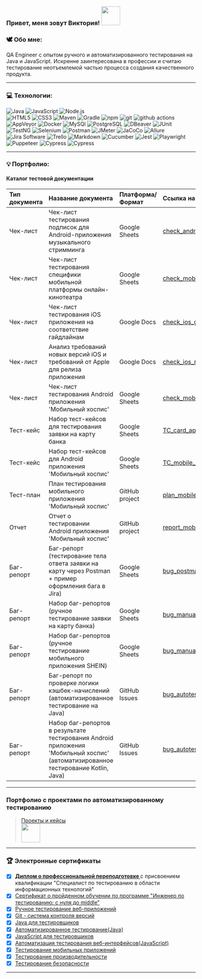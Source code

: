 ### Привет, меня зовут Виктория! <img src="https://media.giphy.com/media/mGcNjsfWAjY5AEZNw6/giphy.gif" width="50">



### 🕊 Обо мне:

QA Engineer с опытом ручного и автоматизированного тестирования на Java и JavaScript.
Искренне заинтересована в профессии и считаю тестирование неотъемлемой частью процесса создания качественного продукта.

---

### 💻 Технологии:
 <img alt="Java" src="https://img.shields.io/badge/Java-white?style=for-the-badge&logo=&logoColor=000000"/> <img alt="JavaScript" src="https://img.shields.io/badge/JavaScript-%23323330.svg?style=for-the-badge&logo=javascript&logoColor=23F7DF1E"/> <img alt="Node.js" src="https://img.shields.io/badge/Node.js-F5F5DC?style=for-the-badge&logo=nodedotjs&logoColor=339933"/>   
 <img alt="HTML5" src="https://img.shields.io/badge/-HTML5-E34F26?style=for-the-badge&logo=html5&logoColor=white"/>
 <img alt="CSS3" src="https://img.shields.io/badge/-CSS3-1572B6?style=for-the-badge&logo=#1572B6&logoColor=white"/>
 <img alt="Maven" src="https://img.shields.io/badge/-Maven-C71A36?style=for-the-badge&logo=apachemaven&logoColor=white"/>
 <img alt="Gradle" src="https://img.shields.io/badge/-Gradle-02303A?style=for-the-badge&logo=gradle&logoColor=white"/> 
 <img alt="npm" src="https://img.shields.io/badge/-npm-CB3837?style=for-the-badge&logo=npm&logoColor=white"/> 
 <img alt="git" src="https://img.shields.io/badge/-Git-F05032?style=for-the-badge&logo=git&logoColor=white" /> 
 <img alt="github actions" src="https://img.shields.io/badge/-Github_Actions-191970?style=for-the-badge&logo=github-actions&logoColor=white" />
 <img alt="AppVeyor" src="https://img.shields.io/badge/-AppVeyor-00B3E0?style=for-the-badge&logo=appveyor&logoColor=white"/>
 <img alt="Docker" src="https://img.shields.io/badge/-Docker-003153?style=for-the-badge&logo=docker&logoColor=white" />
 <img alt="MySQl" src="https://img.shields.io/badge/-MySQl-4479A1?style=for-the-badge&logo=mysql&logoColor=white"/>
 <img alt="PostgreSQL" src="https://img.shields.io/badge/-PostgreSQL-483D8B?style=for-the-badge&logo=mysql&logoColor=white"/>
 <img alt="DBeaver" src="https://img.shields.io/badge/-DBeaver-382923?style=for-the-badge&logo=dbeaver&logoColor=white"/>
 <img alt="JUnit" src="https://img.shields.io/badge/-JUnit-25A162?style=for-the-badge&logo=junit5&logoColor=white"/>
 <img alt="TestNG" src="https://img.shields.io/badge/-TestNG-36B6E5?style=for-the-badge&logo=&logoColor=white"/>
 <img alt="Selenium" src="https://img.shields.io/badge/-Selenium-43B02A?style=for-the-badge&logo=selenium&logoColor=white"/>
 <img alt="Postman" src="https://img.shields.io/badge/-Postman-FF6C37?style=for-the-badge&logo=postman&logoColor=white"/>
 <img alt="JMeter" src="https://img.shields.io/badge/-JMeter-D22128?style=for-the-badge&logo=apachejmeter&logoColor=white"/>
 <img alt="JaCoCo" src="https://img.shields.io/badge/-JaCoCo-FFEFD5?style=for-the-badge&logo=&logoColor=white"/>
 <img alt="Allure" src="https://img.shields.io/badge/-Allure-008000?style=for-the-badge&logo=&logoColor=white"/>
 <img alt="Jira Software" src="https://img.shields.io/badge/-Jira Software-0052CC?style=for-the-badge&logo=jirasoftware&logoColor=white"/>
 <img alt="Trello" src="https://img.shields.io/badge/-Trello-0052CC?style=for-the-badge&logo=trello&logoColor=white"/>
 <img alt="Markdown" src="https://img.shields.io/badge/-Markdown-%23323330.svg?style=for-the-badge&logo=markdown&logoColor=white"/>
 <img alt="Cucumber" src="https://img.shields.io/badge/-Cucumber-006400?style=for-the-badge&logo=cucumber&logoColor=white"/>
 <img alt="Jest" src="https://img.shields.io/badge/-Jest-white?style=for-the-badge&logo=jest&logoColor=C21325"/>
 <img alt="Playwright" src="https://img.shields.io/badge/-Playwright-228B22?style=for-the-badge&logo=playwright&logoColor=white"/>
 <img alt="Puppeteer" src="https://img.shields.io/badge/-Puppeteer-008080?style=for-the-badge&logo=puppeteer&logoColor=white"/>
 <img alt="Cypress" src="https://img.shields.io/badge/-Cypress-20B2AA?style=for-the-badge&logo=cypress&logoColor=white"/> 
 <img alt="Cypress" src="https://img.shields.io/badge/-Espresso-4a2828?style=for-the-badge&logo=espresso&logoColor=white"/> 
 
-----

### 💡 Портфолио:
#### Каталог тестовой документации
| Тип документа | Название документа | Платформа/Формат | Ссылка на документ |
| :--- | :--- | :--- | :--- |
| Чек-лист | Чек-лист тестирования подписок для Android-приложения музыкального стримминга  | Google Sheets | [check_android_subscriptions](https://docs.google.com/spreadsheets/d/1qp6lUAWIDumtJjg3-UjTgJKUZvqEALFBf7NlnmzyRLU/edit?usp=sharing) |  
| Чек-лист | Чек-лист тестирования специфики мобильной платформы онлайн-кинотеатра  | Google Sheets | [check_mobile_platform](https://docs.google.com/spreadsheets/d/1jUsRCSuDD-bddZ8W7vKnCS9Aa5ehKMSQNCgmH8bYF_0/edit?gid=0#gid=0) |
| Чек-лист | Чек-лист тестирования iOS приложения на соответствие гайдлайнам | Google Docs | [check_ios_guidelines_compliance](https://docs.google.com/document/d/1hab2Mpg05GTxN0ElC_dQ1j2-NTe1Mbzz1FEbx4wvZkY/edit?usp=sharing) |
| Чек-лист | Анализ требований новых версий iOS и требований от Apple для релиза приложения| Google Docs | [check_ios_release_requirements](https://docs.google.com/document/d/13M_9gLpktZxQncqLr9vxBcuZ-Zgv_D0TrG0fAT4G2Ds/edit?usp=sharing)
| Чек-лист | Чек-лист тестирования Android приложения 'Мобильный хоспис' | Google Sheets | [check_mobile_hospice](https://docs.google.com/spreadsheets/d/1iII4p8muD-69jekxH5s5OtSX6J9aN20W45XdGad-X7o/edit?usp=sharing) |
| Тест-кейс | Набор тест-кейсов для тестирования заявки на карту банка | Google Sheets | [TC_card_application_form](https://docs.google.com/spreadsheets/d/1Aa5c60CpWZt4L8q2QPFEieyUnvb8q1eeJB1rj603htg/edit?usp=sharing) | 
| Тест-кейс | Набор тест-кейсов для Android приложения 'Мобильный хоспис' | Google Sheets | [TC_mobile_hospice](https://docs.google.com/spreadsheets/d/1nZMr1NwqUDwaWBXnzMckLwkURjm-XGkwAdBmD1xuS8Y/edit?usp=sharing) |
| Тест-план | План тестирования мобильного приложения 'Мобильный хоспис' | GitHub project | [plan_mobile_hospice](https://github.com/RytoryQA/Diploma/blob/main/report/Plan.md) |
| Отчет |  Отчет о тестировании Android приложения 'Мобильный хоспис' | GitHub project | [report_mobile_hospice](https://github.com/RytoryQA/Diploma/blob/main/report/Result.md) |
| Баг-репорт | Баг-репорт (тестирование тела ответа заявки на карту через Postman + пример оформления бага в Jira) | Google Sheets | [bug_postman_card_application_form](https://docs.google.com/spreadsheets/d/1z5AH3smMpy3OhlYaEh42hTk73vnPixjI/edit?usp=sharing&ouid=105213631904553486289&rtpof=true&sd=true) |
| Баг-репорт | Набор баг-репортов (ручное тестирование заявки на карту банка) | Google Sheets | [bug_manualtest_card_application_form](https://docs.google.com/spreadsheets/d/1Dhu0Xe6NqpPVI65ngBdF730ZqxDsrNXnyyKqqgYb7Lw/edit?usp=sharing) |
| Баг-репорт | Набор баг-репортов (ручное тестирование мобильного приложения SHEIN) | Google Sheets | [bug_manualtest_SHEIN](https://docs.google.com/spreadsheets/d/1z34Fb2RK0YTg8ixZJMGIlUy00MGhvXzKPlR_u6LIbb0/edit?usp=sharing) |
| Баг-репорт | Баг-репорт по проверке логики кэшбек-начислений (автоматизированное тестирование на Java) | GitHub Issues | [bug_autotest_cashback_calculation](https://github.com/RytoryQA/Homework-autotest-1/issues/1)
| Баг-репорт | Набор баг-репортов в результате тестирования  Android приложения 'Мобильный хоспис' (автоматизированное тестирование Kotlin, Java) | GitHub Issues | [bug_autotest_mobile_hospice](https://github.com/RytoryQA/Diploma/issues) |

-----

### Портфолио с проектами по автоматизированному тестированию 
>[Проекты и кейсы](https://github.com/RytoryQA/RytoryQA/blob/main/Projects.md)  
> <img src="https://media.giphy.com/media/VgCDAzcKvsR6OM0uWg/giphy.gif" width="50">  
-------
### 🏆 Электронные сертификаты
-  [x] **[Диплом о профессиональной переподготовке ](https://github.com/RytoryQA/RytoryQA/tree/main/certificates/Diploma)** с присвоением квалификации "Специалист по тестированию в области информационных технологий"
-  [x] [Сертификат о пройденном обучении по программе "Инженер по тестированию: с нуля до middle"](https://github.com/RytoryQA/RytoryQA/blob/main/certificates/%D1%81%D0%B2%D0%B8%D0%B4%D0%B5%D1%82%D0%B5%D0%BB%D1%8C%D1%81%D1%82%D0%B2%D0%BE%20%D0%BE%D0%B1%20%D0%BE%D0%B1%D1%83%D1%87%D0%B5%D0%BD%D0%B8%D0%B8.jpeg)
-  [x] [Ручное тестирование веб-приложений](https://github.com/RytoryQA/RytoryQA/blob/main/certificates/%D1%80%D1%83%D1%87%D0%BD%D0%BE%D0%B5%20%D1%82%D0%B5%D1%81%D1%82%D0%B8%D1%80%D0%BE%D0%B2%D0%B0%D0%BD%D0%B8%D0%B5%20%D0%B2%D0%B5%D0%B1-%D0%BF%D1%80%D0%B8%D0%BB%D0%BE%D0%B6%D0%B5%D0%BD%D0%B8%D0%B9.jpeg)
-  [x] [Git - система контроля версий](https://github.com/RytoryQA/RytoryQA/blob/main/certificates/Git%20%D1%81%D0%B8%D1%81%D1%82%D0%B5%D0%BC%D0%B0%20%D0%BA%D0%BE%D0%BD%D1%82%D1%80%D0%BE%D0%BB%D1%8F%20%D0%B2%D0%B5%D1%80%D1%81%D0%B8%D0%B9.jpeg)
-  [x] [Java для тестировщиков](https://github.com/RytoryQA/RytoryQA/blob/main/certificates/Java%20%D0%B4%D0%BB%D1%8F%20%D1%82%D0%B5%D1%81%D1%82%D0%B8%D1%80%D0%BE%D0%B2%D1%89%D0%B8%D0%BA%D0%BE%D0%B2.jpeg)
-  [x] [Автоматизированное тестирование(Java)](https://github.com/RytoryQA/RytoryQA/blob/main/certificates/%D0%B0%D0%B2%D1%82%D0%BE%D0%BC%D0%B0%D1%82%D0%B8%D0%B7%D0%B8%D1%80%D0%BE%D0%B2%D0%B0%D0%BD%D0%BD%D0%BE%D0%B5%20%D1%82%D0%B5%D1%81%D1%82%D0%B8%D1%80%D0%BE%D0%B2%D0%B0%D0%BD%D0%B8%D0%B5.jpeg)
-  [x] [JavaScript для тестировщиков](https://github.com/RytoryQA/RytoryQA/blob/main/certificates/JavaScript%20%D0%B4%D0%BB%D1%8F%20%D1%82%D0%B5%D1%81%D1%82%D0%B8%D1%80%D0%BE%D0%B2%D1%89%D0%B8%D0%BA%D0%BE%D0%B2.jpeg)
-  [x] [Автоматизация тестирования веб-интерфейсов(JavaScript)](https://github.com/RytoryQA/RytoryQA/blob/main/certificates/%D0%90%D0%B2%D1%82%D0%BE%D0%BC%D0%B0%D1%82%D0%B8%D0%B7%D0%B0%D1%86%D0%B8%D1%8F%20%D1%82%D0%B5%D1%81%D1%82%D0%B8%D1%80%D0%BE%D0%B2%D0%B0%D0%BD%D0%B8%D1%8F%20%D0%B2%D0%B5%D0%B1-%D0%B8%D0%BD%D1%82%D0%B5%D1%80%D1%84%D0%B5%D0%B9%D1%81%D0%BE%D0%B2(JavaScript).jpeg)
-  [x] [Тестирование мобильных приложений](https://github.com/RytoryQA/RytoryQA/blob/main/certificates/%D0%A2%D0%B5%D1%81%D1%82%D0%B8%D1%80%D0%BE%D0%B2%D0%B0%D0%BD%D0%B8%D0%B5%20%D0%BC%D0%BE%D0%B1%D0%B8%D0%BB%D1%8C%D0%BD%D1%8B%D1%85%20%D0%BF%D1%80%D0%B8%D0%BB%D0%BE%D0%B6%D0%B5%D0%BD%D0%B8%D0%B9.jpeg)
-  [x] [Тестирование производительности](https://github.com/RytoryQA/RytoryQA/blob/main/certificates/%D0%A2%D0%B5%D1%81%D1%82%D0%B8%D1%80%D0%BE%D0%B2%D0%B0%D0%BD%D0%B8%D0%B5%20%D0%BF%D1%80%D0%BE%D0%B8%D0%B7%D0%B2%D0%BE%D0%B4%D0%B8%D1%82%D0%B5%D0%BB%D1%8C%D0%BD%D0%BE%D1%81%D1%82%D0%B8.jpeg)
-  [x] [Тестирование безопасности](https://github.com/RytoryQA/RytoryQA/blob/main/certificates/%D0%A2%D0%B5%D1%81%D1%82%D0%B8%D1%80%D0%BE%D0%B2%D0%B0%D0%BD%D0%B8%D0%B5%20%D0%B1%D0%B5%D0%B7%D0%BE%D0%BF%D0%B0%D1%81%D0%BD%D0%BE%D1%81%D1%82%D0%B8.jpeg)
___


 
